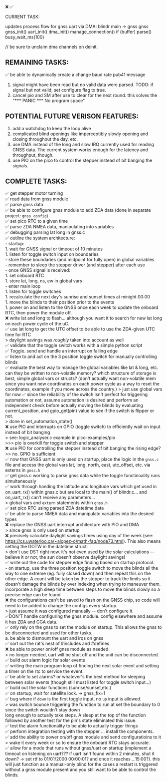 ❌
✅

CURRENT TASK:

updates process flow for gnss uart via DMA:
blindr
    main
    -> gnss
gnss
    gnss_init()
        uart_init()
        dma_init()
    manage_connection()
        if (buffer)
            parse()
        busy_wait_ms(100)

// be sure to unclaim dma channels on deinit.


REMAINING TASKS:
------------------------------------------------------------------------------

✅ be able to dynamically create a change baud rate pub41 message
1. signal might have been read but no valid data were parsed. TODO: if signal but not valid, set configure flag to true.
1. cancel pio and SM after use to clear for the next round. this solves the "\*\*\* PANIC \*\*\* No program space"

POTENTIAL FUTURE VERISON FEATURES:
------------------------------------------------------------------------------
1. add a watchdog to keep the loop alive
1. complicated blind openings like imperceptibly slowly opening and closing throughout the day, etc.
1. use DMA instead of the long and slow IRQ currently used for reading GNSS data. The current system works enough for the latency and throughput, though.
1. use PIO on the pico to control the stepper instead of bit banging the signals.

COMPLETE TASKS:
------------------------------------------------------------------------------
✅ get stepper motor turning<br>
✅ read data from gnss module<br>
✅ parse gnss data<br>
✅ be able to configure gnss module to add ZDA data (done in separate project: `gnss_config`)<br>
✅ set pico RTC to a given time<br>
✅ parse ZDA NMEA data, manipulating into variables<br>
✅ debugging parsing lat long in gnss.c<br>
✅ outline the system architecture:<br>
    - startup:<br>
        1. wait for GNSS signal or timeout of 10 minutes<br>
        1. listen for toggle switch input on boundaries<br>
            - store these boundaries (and midpoint for fully open) in global variables<br>
            - remember to sleep the stepper driver (and stepper) after each use<br>
    - once GNSS signal is received:<br>
        1. set onboard RTC<br>
        1. store lat, long, ns, ew in global vars<br>
    - enter main loop<br>
        1. listen for toggle switches<br>
        1. recalculate the next day's sunrise and sunset times at minight 00:00<br>
        1. move the blinds to their position prior to the events<br>
        1. power on and listen to the GNSS once each week to update the onboard RTC, then power the module off.<br>
❌ write lat and long to flash... although you want it to search for new lat long on each power cycle of the uC.<br>
✅ use lat long to get the UTC offset to be able to use the ZDA-given UTC time for RTC<br>
    > daylight savings was *roughly* taken into account as well<br>
✅ validate that the toggle switch works with a simple python script<br>
✅ Toggle. send and handle an interrupt on falling edge<br>
✅ listen to and act on the 3 position toggle switch for manually controlling blinds<br>
✅ evaluate the best way to manage the global variables like lat & long, etc. can they be written to non-volatile memory? which structure of storage is best, simple global vars or structs? (don't actually want non-volatile mem since you want new coordinates on each power cycle as a way to reset the coordinates, example if you move across the country.) > just use global vars for now
✅ since the reliability of the switch isn't perfect for triggering automation or not, assume automation is desired and perform an independent check before actually moving the blinds by evaluating current_position, and gpio_get(pin) value to see if the switch is flipper or not.<br>
    > done in set_automation_state()<br>
❌ use PIO and interrupts on GPIO (toggle switch) to efficiently wait on input instead of bit banging<br>
    > see: logic_analyser.c example in pico-examples/pio<br>
    >>> pio is overkill for toggle switch and stepper<br>
❌ use PIO for controlling the stepper instead of bit banging the rising edge? >> no. GPIO is sufficient<br>
✅ now that GNSS uart is only used on startup, place the logic in the `gnss.c` file and access the global vars lat, long, north, east, utc_offset, etc. via externs in `gnss.h`<br>
✅ get gnss.c working to parse gnss data while the toggle functinoality runs simultaneously<br>
✅ work through handing the latitude and longitude vars which get used in on_uart_rx() within gnss.c but are local to
the main() of blindr.c... and on_uart_rx() can't receive any parameters...<br>
    > global vars and `extern` statements within `gnss.h`<br>
✅ set pico RTC using parsed ZDA datetime data<br>
    ✅ be able to parse NMEA data and manipulate variables into the desired types<br>
❌ replace the GNSS uart interrupt architecture with PIO and DMA<br>
    > since gnss is only used on startup<br>
❌ precisely calculate daylight savings times using day of the week (see: https://cs.uwaterloo.ca/~alopez-o/math-faq/node73.html). This also means setting the DOTW in the datetime struct.<br>
    > don't use DST right now. it's not even used by the solar calculations -- believe it or not, the sun doesn't observe daylight savings!<br>
✅ write out the code for stepper edge finding based on startup protocol.<br>
    - on startup, use the three position toggle switch to move the blinds all the way to one extreme (eg. fully closed down) and then repeat this on the other edge. A count will be taken by the stepper to track the limits so it doesn't damage the blinds by over indexing when trying to maneuver them. incorporate a high sleep time between steps to move the blinds slowly so a precise edge can be found.<br>
❌ the configurations can't be saved to flash on the GNSS chip, so code will need to be added to change the configs every startup.<br>
    > just assume it was configured manually -- don't configure it.<br>
    ✅DON'T handle configuring the gnss module. config elsewhere and assume it has ZDA and GGA data.<br>
✅ only rely on the gnss to set the module on startup. This allows the gnss to be disconnected and used for other tasks.<br>
    a. be able to dismount the uart and irqs on gnss<br>
✅ sort out the rat's nest of #includes and #defines<br>
❌ be able to power on/off gnss module as needed.<br>
    > no longer needed, uart will be shut off and the unit can be disconnected.<br>
✅ build out alarm logic for solar events<br>
✅ writing the main program loop of finding the next solar event and setting a timer on the rtc to service the event.<br>
    ✅ be able to set alarms? or whatever's the best method for sleeping between solar events (though still must listed for toggle switch input...)<br>
    ✅ build out the solar functions (sunrise/sunset,etc.)<br>
✅ on startup, wait for satellite lock. -> gnss_fix=1<br>
✅ bug where if `down` is the first toggle input, no `up` input is allowed.<br>
    > was switch bounce triggering the function to run at set the boundary to 0 since the switch wouldn't stay down<br>
    long enough to actually take steps. A sleep at the top of the function followed by another test for the pin's state eliminated this issue.<br>
✅ test the alarm functionality to be able to actually trigger things<br>
✅ perform integration testing with the stepper ... install the components.<br>
✅ add the ability to power on/off gnss module and send configuratioins to it<br>
    > wake it every week or so to ensure the onboard RTC stays accurate.<br>
✅ allow for a mode that runs without gnss/uart on startup (implement a timeout on listening on uart??? if uart isn't found within 2 minutes, shut it down? -> set rtf to 01/01/2000 00:00:01? and once it reaches ...15:00?). this will just function as a manual-only blind for the cases a restart is triggered without a gnss module present and you still want to be able to control the blinds.<br>

